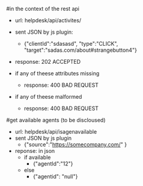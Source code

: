 #in the context of the rest api 
 - url: helpdesk/api/activites/
 - sent JSON by js plugin:
   - {"clientId":"sdasasd", "type":"CLICK", "target":"sadas.com/about#strangebutton4"}
 - response: 202 ACCEPTED
 
 - if any of theese attributes missing
    - response: 400 BAD REQUEST
 
 - if any of theese malformed
    - response: 400 BAD REQUEST
 
 

#get available agents (to be discloused)
 - url: helpdesk/api/isagenavailable
 - sent JSON by js plugin
     - {"source":"https://somecompany.com/" }
 - reponse: in json
 	 - if available
       - {"agentId":"12"}
     - else
       - {"agentid": "null"}  